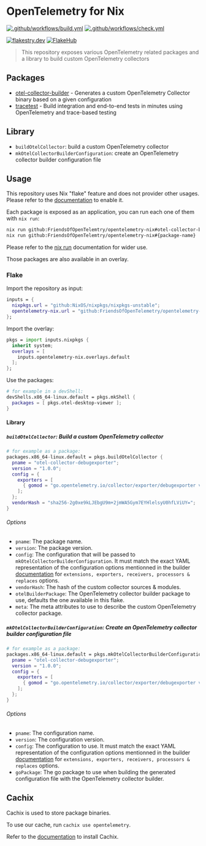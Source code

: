 # OpenTelemetry for Nix

[![.github/workflows/build.yml](https://github.com/FriendsOfOpenTelemetry/opentelemetry-nix/actions/workflows/build.yml/badge.svg)](https://github.com/FriendsOfOpenTelemetry/opentelemetry-nix/actions/workflows/build.yml)
[![.github/workflows/check.yml](https://github.com/FriendsOfOpenTelemetry/opentelemetry-nix/actions/workflows/check.yml/badge.svg)](https://github.com/FriendsOfOpenTelemetry/opentelemetry-nix/actions/workflows/check.yml)

[![flakestry.dev](https://flakestry.dev/api/badge/flake/github/FriendsOfOpenTelemetry/opentelemetry-nix)](https://flakestry.dev/flake/github/FriendsOfOpenTelemetry/opentelemetry-nix)
[![FlakeHub](https://img.shields.io/endpoint?url=https://flakehub.com/f/FriendsOfOpenTelemetry/opentelemetry-nix/badge)](https://flakehub.com/flake/FriendsOfOpenTelemetry/opentelemetry-nix)

> This repository exposes various OpenTelemetry related packages and a library to build custom OpenTelemetry collectors

## Packages

- [otel-collector-builder](https://github.com/open-telemetry/opentelemetry-collector/tree/main/cmd/builder) - Generates a custom OpenTelemetry Collector binary based on a given configuration
- [tracetest](https://github.com/kubeshop/tracetest) - Build integration and end-to-end tests in minutes using OpenTelemetry and trace-based testing

## Library

- `buildOtelCollector`: build a custom OpenTelemetry collector
- `mkOtelCollectorBuilderConfiguration`: create an OpenTelemetry collector builder configuration file

## Usage

This repository uses Nix "flake" feature and does not provider other usages. Please refer to the [documentation](https://nixos.org/manual/nix/unstable/contributing/experimental-features.html?highlight=enable#xp-feature-flakes) to enable it.

Each package is exposed as an application, you can run each one of them with `nix run`:

```bash
nix run github:FriendsOfOpenTelemtry/opentelemetry-nix#otel-collector-builder
nix run github:FriendsOfOpenTelemtry/opentelemetry-nix#{package-name}
```

Please refer to the [nix run](https://nixos.org/manual/nix/stable/command-ref/new-cli/nix3-run) documentation for wider use.

Those packages are also available in an overlay.

### Flake

Import the repository as input:

```nix
inputs = {
  nixpkgs.url = "github:NixOS/nixpkgs/nixpkgs-unstable";
  opentelemetry-nix.url = "github:FriendsOfOpenTelemetry/opentelemetry-nix";
};
```

Import the overlay:

```nix
pkgs = import inputs.nixpkgs {
  inherit system;
  overlays = [
    inputs.opentelemetry-nix.overlays.default
  ];
};
```

Use the packages:

```nix
# for example in a devShell:
devShells.x86_64-linux.default = pkgs.mkShell {
  packages = [ pkgs.otel-desktop-viewer ];
}
```

#### Library

##### `buildOtelCollector`: Build a custom OpenTelemetry collector

```nix
# for example as a package:
packages.x86_64-linux.default = pkgs.buildOtelCollector {
  pname = "otel-collector-debugexporter";
  version = "1.0.0";
  config = {
    exporters = [
      { gomod = "go.opentelemetry.io/collector/exporter/debugexporter v0.90.0"; }
    ];
  };
  vendorHash = "sha256-2g0xe9kLJEbgU9m+2jmWA5Gym7EYHlelsyU0hfLViUY=";
}
```

###### Options

- `pname`: The package name.
- `version`: The package version.
- `config`: The configuration that will be passed to `mkOtelCollectorBuilderConfiguration`. It must match the exact YAML representation of the configuration options mentionned in the builder [documentation](https://github.com/open-telemetry/opentelemetry-collector/tree/main/cmd/builder#configuration) for `extensions, exporters, receivers, processors & replaces` options.
- `vendorHash`: The hash of the custom collector sources & modules.
- `otelBuilderPackage`: The OpenTelemetry collector builder package to use, defaults the one available in this flake.
- `meta`: The meta attributes to use to describe the custom OpenTelemetry collector package.

##### `mkOtelCollectorBuilderConfiguration`: Create an OpenTelemetry collector builder configuration file

```nix
# for example as a package:
packages.x86_64-linux.default = pkgs.mkOtelCollectorBuilderConfiguration {
  pname = "otel-collector-debugexporter";
  version = "1.0.0";
  config = {
    exporters = [
      { gomod = "go.opentelemetry.io/collector/exporter/debugexporter v0.90.0"; }
    ];
  };
}
```

###### Options

- `pname`: The configuration name.
- `version`: The configuration version.
- `config`: The configuration to use. It must match the exact YAML representation of the configuration options mentionned in the builder [documentation](https://github.com/open-telemetry/opentelemetry-collector/tree/main/cmd/builder#configuration) for `extensions, exporters, receivers, processors & replaces` options.
- `goPackage`: The go package to use when building the generated configuration file with the OpenTelemetry collector builder.

## Cachix

Cachix is used to store package binaries. 

To use our cache, run `cachix use opentelemetry`.

Refer to the [documentation](https://docs.cachix.org/) to install Cachix.